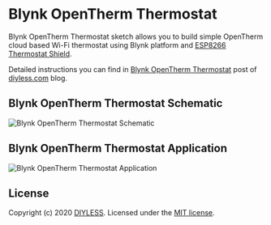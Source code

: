# Blynk OpenTherm Thermostat

Blynk OpenTherm Thermostat sketch allows you to build simple OpenTherm cloud based Wi-Fi thermostat using Blynk platform and [ESP8266 Thermostat Shield](https://diyless.com/product/esp8266-thermostat-shield).

Detailed instructions you can find in [Blynk OpenTherm Thermostat](https://diyless.com/blog/blynk-opentherm-thermostat) post of [diyless.com](https://diyless.com/Blog) blog.

## Blynk OpenTherm Thermostat Schematic
![Blynk OpenTherm Thermostat Schematic](https://raw.githubusercontent.com/ihormelnyk/diyless/master/DIYLESS/DL.Web/wwwroot/blog/opentherm-sample/master-opentherm-shield-connection.png?token=AACDPT4N5XTOMBJ3NT2NET27Y2Q4O)

## Blynk OpenTherm Thermostat Application
![Blynk OpenTherm Thermostat Application](https://raw.githubusercontent.com/ihormelnyk/diyless/master/DIYLESS/DL.Web/wwwroot/blog/blynk-opentherm-thermostat/blynk-opentherm-thermostat-app.jpg?token=AACDPT3SHW4NODC52RWYRO27Y2Q5M)

## License
Copyright (c) 2020 [DIYLESS](http://diyless.com/). Licensed under the [MIT license](/LICENSE?raw=true).
